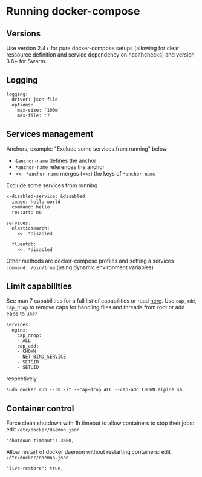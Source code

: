 Running docker-compose
======================

Versions
--------

Use version 2.4+ for pure docker-compose setups (allowing for clear ressource definition and service dependency on healthchecks) and version 3.6+ for Swarm.

Logging
-------

    logging:
      driver: json-file
      options:  
        max-size: '100m'
        max-file: '7'


Services management
-------------------


Anchors, example: "Exclude some services from running" below

* `&anchor-name` defines the anchor
* `*anchor-name` references the anchor
* `<<: *anchor-name` merges (`<<:`) the keys of `*anchor-name`


Exclude some services from running

    x-disabled-service: &disabled
      image: hello-world
      command: hello
      restart: no

    services:
      elasticsearch:
        <<: *disabled
        
      fluentdb:
        <<: *disabled

Other methods are docker-compose profiles and setting a services `command: /bin/true` (using dynamic environment variables)

Limit capabilities
------------------

See man 7 capabilities for a full list of capabilities or read [here][caps].
Use `cap_add`, `cap_drop` to remove caps for handling files and threads from
root or add caps to user

    services:
      nginx:
        cap_drop:
        - ALL
        cap_add:
        - CHOWN
        - NET_BIND_SERVICE
        - SETGID
        - SETUID

respectively

    sudo docker run --rm -it --cap-drop ALL --cap-add CHOWN alpine sh


[caps]: https://dockerlabs.collabnix.com/advanced/security/capabilities/


## Container control

Force clean shutdown with 1h timeout to allow containers to stop their jobs: edit `/etc/docker/daemon.json`

    "shutdown-timeout": 3600,

Allow restart of docker daemon without restarting containers: edit `/etc/docker/daemon.json`

    "live-restore": true,
    

